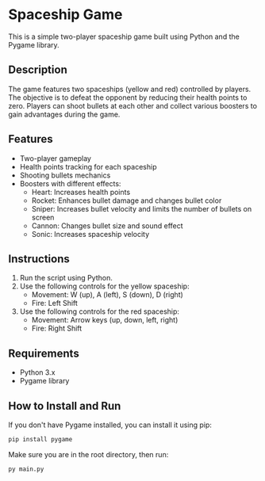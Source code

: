 # Spaceship Game

This is a simple two-player spaceship game built using Python and the Pygame library.

## Description

The game features two spaceships (yellow and red) controlled by players. The objective is to defeat the opponent by reducing their health points to zero. Players can shoot bullets at each other and collect various boosters to gain advantages during the game.

## Features

- Two-player gameplay
- Health points tracking for each spaceship
- Shooting bullets mechanics
- Boosters with different effects:
  - Heart: Increases health points
  - Rocket: Enhances bullet damage and changes bullet color
  - Sniper: Increases bullet velocity and limits the number of bullets on screen
  - Cannon: Changes bullet size and sound effect
  - Sonic: Increases spaceship velocity

## Instructions

1. Run the script using Python.
2. Use the following controls for the yellow spaceship:
   - Movement: W (up), A (left), S (down), D (right)
   - Fire: Left Shift
3. Use the following controls for the red spaceship:
   - Movement: Arrow keys (up, down, left, right)
   - Fire: Right Shift

## Requirements

- Python 3.x
- Pygame library

## How to Install and Run

If you don't have Pygame installed, you can install it using pip:

```bash
pip install pygame
```

Make sure you are in the root directory, then run:

```bash
py main.py
```
